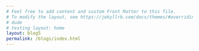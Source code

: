 ```yaml
---
# Feel free to add content and custom Front Matter to this file.
# To modify the layout, see https://jekyllrb.com/docs/themes/#overriding-theme-defaults
# dude
# testing layout: home
layout: blog5
permalink: /blogs/index.html
---
```

